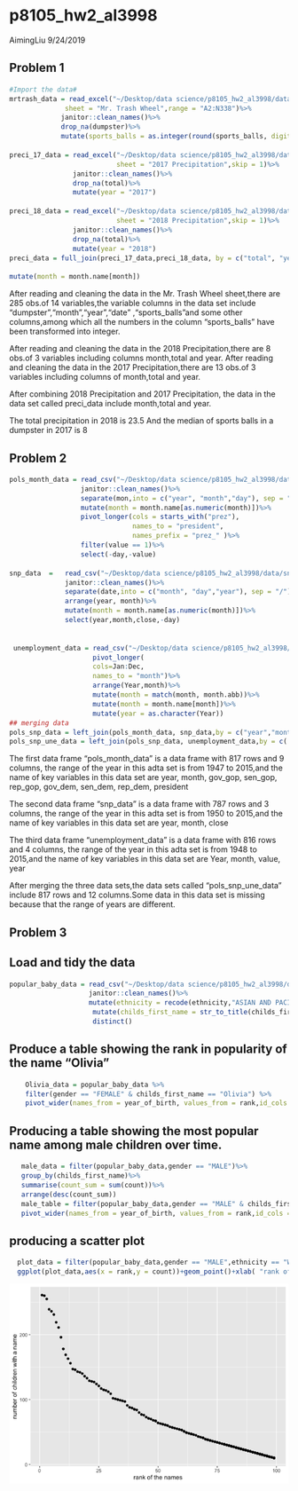 p8105\_hw2\_al3998
================
AimingLiu
9/24/2019

## Problem 1

``` r
#Import the data#
mrtrash_data = read_excel("~/Desktop/data science/p8105_hw2_al3998/data/WheelTotals.xlsx",
              sheet = "Mr. Trash Wheel",range = "A2:N338")%>%
             janitor::clean_names()%>% 
             drop_na(dumpster)%>%
             mutate(sports_balls = as.integer(round(sports_balls, digits = 0)))

preci_17_data = read_excel("~/Desktop/data science/p8105_hw2_al3998/data/WheelTotals.xlsx",
                           sheet = "2017 Precipitation",skip = 1)%>%
                janitor::clean_names()%>%
                drop_na(total)%>%
                mutate(year = "2017")             

preci_18_data = read_excel("~/Desktop/data science/p8105_hw2_al3998/data/WheelTotals.xlsx",
                           sheet = "2018 Precipitation",skip = 1)%>%
                janitor::clean_names()%>%
                drop_na(total)%>%
                mutate(year = "2018")
preci_data = full_join(preci_17_data,preci_18_data, by = c("total", "year", "month"))%>%

mutate(month = month.name[month])
```

After reading and cleaning the data in the Mr. Trash Wheel sheet,there
are 285 obs.of 14 variables,the variable columns in the data set include
“dumpster”,“month”,“year”,“date” ,“sports\_balls”and some other
columns,among which all the numbers in the column “sports\_balls” have
been transformed into integer.

After reading and cleaning the data in the 2018 Precipitation,there are
8 obs.of 3 variables including columns month,total and year. After
reading and cleaning the data in the 2017 Precipitation,there are 13
obs.of 3 variables including columns of month,total and year.

After combining 2018 Precipitation and 2017 Precipitation, the data in
the data set called preci\_data include month,total and year.

The total precipitation in 2018 is 23.5 And the median of sports balls
in a dumpster in 2017 is
8

## Problem 2

``` r
pols_month_data = read_csv("~/Desktop/data science/p8105_hw2_al3998/data/pols-month.csv")%>%
                  janitor::clean_names()%>%
                  separate(mon,into = c("year", "month","day"), sep = "-")%>%
                  mutate(month = month.name[as.numeric(month)])%>%
                  pivot_longer(cols = starts_with("prez"),
                               names_to = "president",
                               names_prefix = "prez_" )%>%
                  filter(value == 1)%>%
                  select(-day,-value)
 
snp_data  =   read_csv("~/Desktop/data science/p8105_hw2_al3998/data/snp.csv")%>%               
              janitor::clean_names()%>%
              separate(date,into = c("month", "day","year"), sep = "/")%>%
              arrange(year, month)%>%
              mutate(month = month.name[as.numeric(month)])%>%
              select(year,month,close,-day)

 
 unemployment_data = read_csv("~/Desktop/data science/p8105_hw2_al3998/data/unemployment.csv")%>%
                     pivot_longer(
                     cols=Jan:Dec,
                     names_to = "month")%>%
                     arrange(Year,month)%>%
                     mutate(month = match(month, month.abb))%>%
                     mutate(month = month.name[month])%>%
                     mutate(year = as.character(Year))
## merging data                    
pols_snp_data = left_join(pols_month_data, snp_data,by = c("year","month"))      
pols_snp_une_data = left_join(pols_snp_data, unemployment_data,by = c( "year","month"))
```

The first data frame “pols\_month\_data” is a data frame with 817 rows
and 9 columns, the range of the year in this adta set is from 1947 to
2015,and the name of key variables in this data set are year, month,
gov\_gop, sen\_gop, rep\_gop, gov\_dem, sen\_dem, rep\_dem, president

The second data frame “snp\_data” is a data frame with 787 rows and 3
columns, the range of the year in this adta set is from 1950 to 2015,and
the name of key variables in this data set are year, month, close

The third data frame “unemployment\_data” is a data frame with 816 rows
and 4 columns, the range of the year in this adta set is from 1948 to
2015,and the name of key variables in this data set are Year, month,
value, year

After merging the three data sets,the data sets called
“pols\_snp\_une\_data” include 817 rows and 12 columns.Some data in
this data set is missing because that the range of years are
different.

## Problem 3

## Load and tidy the data

``` r
popular_baby_data = read_csv("~/Desktop/data science/p8105_hw2_al3998/data/Popular_Baby_Names.csv")%>%
                    janitor::clean_names()%>%
                    mutate(ethnicity = recode(ethnicity,"ASIAN AND PACIFIC ISLANDER" = "ASIAN AND PACI","BLACK NON HISPANIC" = "BLACK NON HISP","WHITE NON HISPANIC" = "WHITE NON HISP"))%>%
                     mutate(childs_first_name = str_to_title(childs_first_name))%>%
                     distinct()
```

## Produce a table showing the rank in popularity of the name “Olivia”

``` r
    Olivia_data = popular_baby_data %>% 
    filter(gender == "FEMALE" & childs_first_name == "Olivia") %>%
    pivot_wider(names_from = year_of_birth, values_from = rank,id_cols = ethnicity)
```

## Producing a table showing the most popular name among male children over time.

``` r
   male_data = filter(popular_baby_data,gender == "MALE")%>%
   group_by(childs_first_name)%>%
   summarise(count_sum = sum(count))%>%
   arrange(desc(count_sum))
   male_table = filter(popular_baby_data,gender == "MALE" & childs_first_name =="Ethan")%>%
   pivot_wider(names_from = year_of_birth, values_from = rank,id_cols = ethnicity)
```

## producing a scatter plot

``` r
  plot_data = filter(popular_baby_data,gender == "MALE",ethnicity == "WHITE NON HISP",year_of_birth == "2016")
  ggplot(plot_data,aes(x = rank,y = count))+geom_point()+xlab( "rank of the names")+ ylab( "number of children with a name")
```

![](p8105_hw2_al3998_files/figure-gfm/unnamed-chunk-6-1.png)<!-- -->
